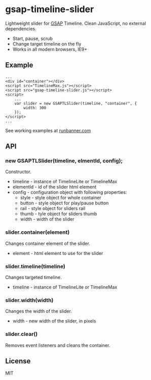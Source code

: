 gsap-timeline-slider
=========

Lightweight slider for [GSAP] Timeline. Clean JavaScript, no external dependencies.

  - Start, pause, scrub
  - Change target timeline on the fly
  - Works in all modern browsers, IE9+

## Example
```
...
<div id="container"></div>
<script src="TimelineMax.js"></script>
<script src="gsap-timeline-slider.js"></script>
<script>
    ...
    var slider = new GSAPTLSlider(timeline, "container", {
        width: 300
    });
</script>
...
```
See working examples at [runbanner.com]

## API

### new GSAPTLSlider(timeline, elmentId, config);
Constructor.
* timeline - instance of TimelineLite or TimelineMax
* elementId - id of the slider html element
* config - configuration object with following properties:
    * style - style object for whole container
    * button - style object for play/pause button
    * rail - style object for sliders rail
    * thumb - tyle object for sliders thumb
    * width - width of the slider

### slider.container(element)
Changes container element of the slider.
* element - html element to use for the slider

### slider.timeline(timeline)
Changes targeted timeline.
* timeline - instance of TimelineLite or TimelineMax

### slider.width(width)
Changes the width of the slider.
* width - new width of the slider, in pixels

### slider.clear()
Removes event listeners and cleans the container.

License
----

MIT

[gsap]:http://www.greensock.com/gsap-js/
[runbanner.com]:http://runbanner.com/demos/

